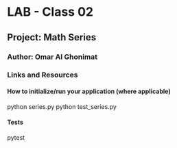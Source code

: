 # LAB - Class 02
## Project: Math Series
### Author: Omar Al Ghonimat

### Links and Resources



#### How to initialize/run your application (where applicable)
python series.py
python test_series.py


#### Tests
pytest